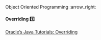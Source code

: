 <link rel="stylesheet" href="{{baseUrl}}/css/textbook.css">

<div class="website-content">

<div id="path">Object Oriented Programming :arrow_right: </div>

<div id="title">

#### Overriding :one:

</div>

<div id="body">

<dynamic-panel src="../../oopDesign/inheritance/overriding/embed.md" header="OOP: Inheritance: Overriding" is-open></dynamic-panel>

<p/>

[Oracle’s Java Tutorials: Overriding](https://docs.oracle.com/javase/tutorial/java/IandI/override.html)

</div>

<div id="extras">

<include src="exercises.md" />

<div>

</div>
